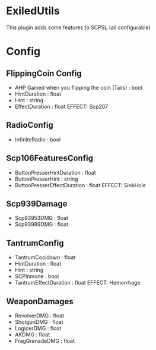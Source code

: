 # ExiledUtils

This plugin adds some features to SCPSL (all configurable)

# Config

## FlippingCoin Config
- AHP Gained when you flipping the coin (Tails) : bool
- HintDuration : float
- Hint : string
- EffectDuration : float
EFFECT: Scp207

## RadioConfig
- InfiniteRadio : bool

## Scp106FeaturesConfig
- ButtonPresserHintDuration : float
- ButtonPresserHint : string
- ButtonPresserEffectDuration : float
EFFECT: SinkHole

## Scp939Damage
- Scp93953DMG : float
- Scp93989DMG : float

## TantrumConfig
- TantrumCooldown : float
- HintDuration : float
- Hint : string
- SCPInmune : bool
- TantrumEffectDuration : float
EFFECT: Hemorrhage

## WeaponDamages
- RevolverDMG : float
- ShotgunDMG : float
- LogicerDMG : float
- AKDMG : float
- FragGrenadeDMG : float
